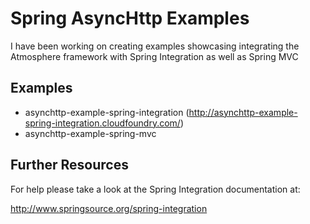 Spring AsyncHttp Examples 
=============

I have been working on creating examples showcasing integrating the Atmosphere framework 
with Spring Integration as well as Spring MVC

Examples
-------

* asynchttp-example-spring-integration (http://asynchttp-example-spring-integration.cloudfoundry.com/)
* asynchttp-example-spring-mvc

Further Resources
-------

For help please take a look at the Spring Integration documentation at:

http://www.springsource.org/spring-integration

